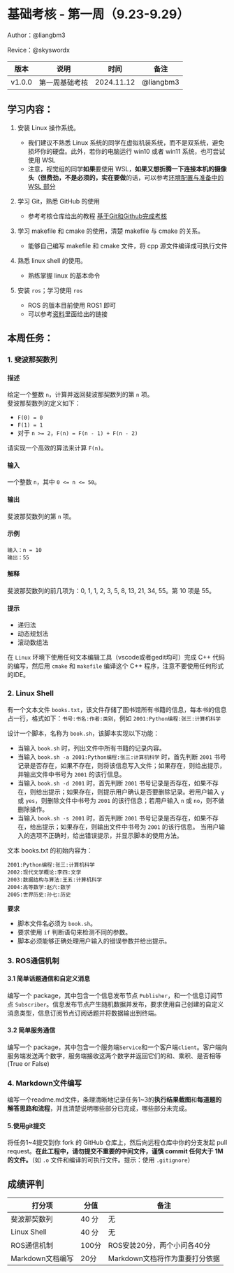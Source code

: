# 基础考核 - 第一周（9.23-9.29）

Author：@liangbm3

Revice：@skyswordx

| 版本 | 说明 |时间|备注|
| ---- | ---- | ---- |----|
| v1.0.0 | 第一周基础考核 |2024.11.12| @liangbm3 |

## 学习内容：

1. 安装 Linux 操作系统。

    - 我们建议不熟悉 Linux 系统的同学在虚拟机装系统，而不是双系统，避免损坏你的硬盘。此外，若你的电脑运行 win10 或者 win11 系统，也可尝试使用 WSL
    - 注意，视觉组的同学**如果**要使用 WSL，**如果又想折腾一下连接本机的摄像头（很费劲，不是必须的，实在要做**的话，可以参考[环境配置与准备中的 WSL 部分](./doc/环境配置与准备.md) 

2. 学习 Git，熟悉 GitHub 的使用
	- 参考考核仓库给出的教程 [基于Git和Github完成考核](../../doc/基于git和GitHub完成考核任务.md)

3. 学习 makefile 和 cmake 的使用，清楚 makefile 与 cmake 的关系。
    - 能够自己编写 makefile 和 cmake 文件，将 cpp 源文件编译成可执行文件
   
4. 熟悉 linux shell 的使用。
	-  熟练掌握 linux 的基本命令

5. 安装 `ros`；学习使用 `ros`
	- ROS 的版本目前使用 ROS1 即可
	- 可以参考[资料](../../doc/参考资料.md)里面给出的链接

## 本周任务：

### 1. 斐波那契数列

#### 描述
给定一个整数 `n`，计算并返回斐波那契数列的第 `n` 项。  
斐波那契数列的定义如下：
- `F(0) = 0`
- `F(1) = 1`
- 对于 `n >= 2`，`F(n) = F(n - 1) + F(n - 2)`

请实现一个高效的算法来计算 `F(n)`。

#### 输入
一个整数 `n`，其中 `0 <= n <= 50`。

#### 输出
斐波那契数列的第 `n` 项。

#### 示例

```plaintext
输入：n = 10
输出：55
```
#### 解释
斐波那契数列的前几项为：0, 1, 1, 2, 3, 5, 8, 13, 21, 34, 55。第 10 项是 55。

#### 提示
+ 递归法
+ 动态规划法
+ 滚动数组法

在 `Linux` 环境下使用任何文本编辑工具（vscode或者gedit均可）完成 C++ 代码的编写，然后用 `cmake` 和 `makefile` 编译这个 C++ 程序，注意不要使用任何形式的IDE。

### 2. Linux Shell

有一个文本文件 `books.txt`，该文件存储了图书馆所有书籍的信息，每本书的信息占一行，格式如下：`书号:书名:作者:类别`，例如 `2001:Python编程:张三:计算机科学`

设计一个脚本，名称为 `book.sh`，该脚本实现以下功能：

+ 当输入 `book.sh` 时，列出文件中所有书籍的记录内容。
+ 当输入 `book.sh -a 2001:Python编程:张三:计算机科学` 时，首先判断 `2001` 书号记录是否存在，如果不存在，则将该信息写入文件；如果存在，则给出提示，并输出文件中书号为 `2001` 的该行信息。
+ 当输入 `book.sh -d 2001` 时，首先判断 `2001` 书号记录是否存在，如果不存在，则给出提示；如果存在，则提示用户确认是否要删除记录。若用户输入 `y` 或 `yes`，则删除文件中书号为 `2001` 的该行信息；若用户输入 `n` 或 `no`，则不做删除操作。
+ 当输入 `book.sh -s 2001` 时，首先判断 `2001` 书号记录是否存在，如果不存在，给出提示；如果存在，则输出文件中书号为 `2001` 的该行信息。
当用户输入的选项不正确时，给出错误提示，并显示脚本的使用方法。

文本 books.txt 的初始内容为：
```
2001:Python编程:张三:计算机科学
2002:现代文学概论:李四:文学
2003:数据结构与算法:王五:计算机科学
2004:高等数学:赵六:数学
2005:世界历史:孙七:历史
```
**要求**
+ 脚本文件名必须为 `book.sh`。
+ 要求使用 `if` 判断语句来检测不同的参数。
+ 脚本必须能够正确处理用户输入的错误参数并给出提示。

### 3. ROS通信机制

#### 3.1 简单话题通信和自定义消息
编写一个 package，其中包含一个信息发布节点 `Publisher`，和一个信息订阅节点 `Subscriber`。信息发布节点产生随机数据并发布，要求使用自己创建的自定义消息类型，信息订阅节点订阅话题并将数据输出到终端。

#### 3.2 简单服务通信
编写一个 package，其中包含一个服务端`Service`和一个客户端`client`。客户端向服务端发送两个数字，服务端接收这两个数字并返回它们的和、乘积、是否相等(True or False)

### 4. Markdown文件编写

编写一个readme.md文件，条理清晰地记录任务1~3的**执行结果截图**和**每道题的解答思路和流程**，并且清楚说明哪些部分已完成，哪些部分未完成。

#### 5.使用git提交

将任务1~4提交到你 fork 的 GitHub 仓库上，然后向远程仓库中你的分支发起 pull request。**在此工程中，请勿提交不重要的中间文件，谨慎 commit 任何大于 1M 的文件。**（如 `.o` 文件和编译的可执行文件。提示：使用 `.gitignore`）

## 成绩评判

| 打分项 | 分值 | 备注 |
| ---- | ---- | ---- |
| 斐波那契数列 | 40 分|无|
| Linux Shell | 40 分|无|
| ROS通信机制 | 100分 | ROS安装20分，两个小问各40分 |
| Markdown文档编写| 20分 |Markdown文档将作为重要打分依据 |


